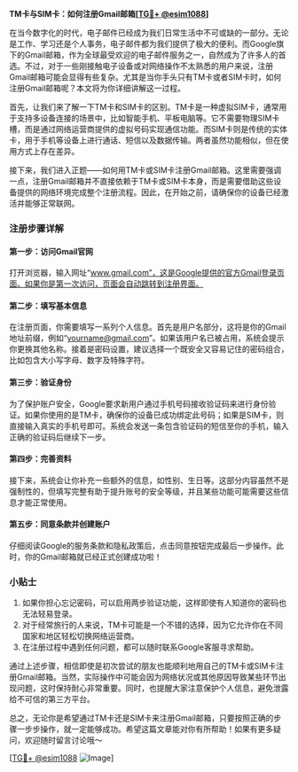 **TM卡与SIM卡：如何注册Gmail邮箱[[TG💪+ @esim1088](https://t.me/s/esim1088)]**

在当今数字化的时代，电子邮件已经成为我们日常生活中不可或缺的一部分。无论是工作、学习还是个人事务，电子邮件都为我们提供了极大的便利。而Google旗下的Gmail邮箱，作为全球最受欢迎的电子邮件服务之一，自然成为了许多人的首选。不过，对于一些刚接触电子设备或对网络操作不太熟悉的用户来说，注册Gmail邮箱可能会显得有些复杂。尤其是当你手头只有TM卡或者SIM卡时，如何注册Gmail邮箱呢？本文将为你详细讲解这一过程。

首先，让我们来了解一下TM卡和SIM卡的区别。TM卡是一种虚拟SIM卡，通常用于支持多设备连接的场景中，比如智能手机、平板电脑等。它不需要物理SIM卡槽，而是通过网络运营商提供的虚拟号码实现通信功能。而SIM卡则是传统的实体卡，用于手机等设备上进行通话、短信以及数据传输。两者虽然功能相似，但在使用方式上存在差异。

接下来，我们进入正题——如何用TM卡或SIM卡注册Gmail邮箱。这里需要强调一点，注册Gmail邮箱并不直接依赖于TM卡或SIM卡本身，而是需要借助这些设备提供的网络环境完成整个注册流程。因此，在开始之前，请确保你的设备已经激活并能够正常联网。

### 注册步骤详解

#### 第一步：访问Gmail官网
打开浏览器，输入网址“www.gmail.com”，这是Google提供的官方Gmail登录页面。如果你是第一次访问，页面会自动跳转到注册界面。

#### 第二步：填写基本信息
在注册页面，你需要填写一系列个人信息。首先是用户名部分，这将是你的Gmail地址前缀，例如“yourname@gmail.com”。如果该用户名已被占用，系统会提示你更换其他名称。接着是密码设置，建议选择一个既安全又容易记住的密码组合，比如包含大小写字母、数字及特殊字符。

#### 第三步：验证身份
为了保护账户安全，Google要求新用户通过手机号码接收验证码来进行身份验证。如果你使用的是TM卡，确保你的设备已成功绑定此号码；如果是SIM卡，则直接输入真实的手机号即可。系统会发送一条包含验证码的短信至你的手机，输入正确的验证码后继续下一步。

#### 第四步：完善资料
接下来，系统会让你补充一些额外的信息，如性别、生日等。这部分内容虽然不是强制性的，但填写完整有助于提升账号的安全等级，并且某些功能可能需要这些信息才能正常使用。

#### 第五步：同意条款并创建账户
仔细阅读Google的服务条款和隐私政策后，点击同意按钮完成最后一步操作。此时，你的Gmail邮箱就已经正式创建成功啦！

### 小贴士
1. 如果你担心忘记密码，可以启用两步验证功能，这样即使有人知道你的密码也无法轻易登录。
2. 对于经常旅行的人来说，TM卡可能是一个不错的选择，因为它允许你在不同国家和地区轻松切换网络运营商。
3. 在注册过程中遇到任何问题，都可以随时联系Google客服寻求帮助。

通过上述步骤，相信即使是初次尝试的朋友也能顺利地用自己的TM卡或SIM卡注册Gmail邮箱。当然，实际操作中可能会因为网络状况或其他原因导致某些环节出现问题，这时保持耐心非常重要。同时，也提醒大家注意保护个人信息，避免泄露给不可信的第三方平台。

总之，无论你是希望通过TM卡还是SIM卡来注册Gmail邮箱，只要按照正确的步骤一步步操作，就一定能够成功。希望这篇文章能对你有所帮助！如果有更多疑问，欢迎随时留言讨论哦～ 

[[TG💪+ @esim1088](https://t.me/s/esim1088) ![Image](https://i.postimg.cc/4NQfJmqS/Snipaste-2025-05-13-00-14-12.png)]